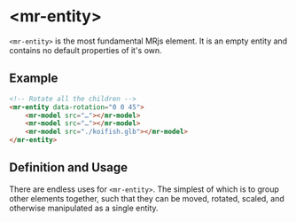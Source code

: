 # &lt;mr-entity&gt;

`<mr-entity>` is the most fundamental MRjs element. It is an empty entity and contains no default properties of it's own.

## Example

```html
<!-- Rotate all the children -->
<mr-entity data-rotation="0 0 45">
    <mr-model src="…"></mr-model>
    <mr-model src="…"></mr-model>
    <mr-model src="./koifish.glb"></mr-model>
</mr-entity>
```

<!-- ![a swimming koi fish over a 3d layout](/static/mr-entity-example-0.gif) -->

## Definition and Usage

There are endless uses for `<mr-entity>`. The simplest of which is to group other elements together, such that they can be moved, rotated, scaled, and otherwise manipulated as a single entity.
